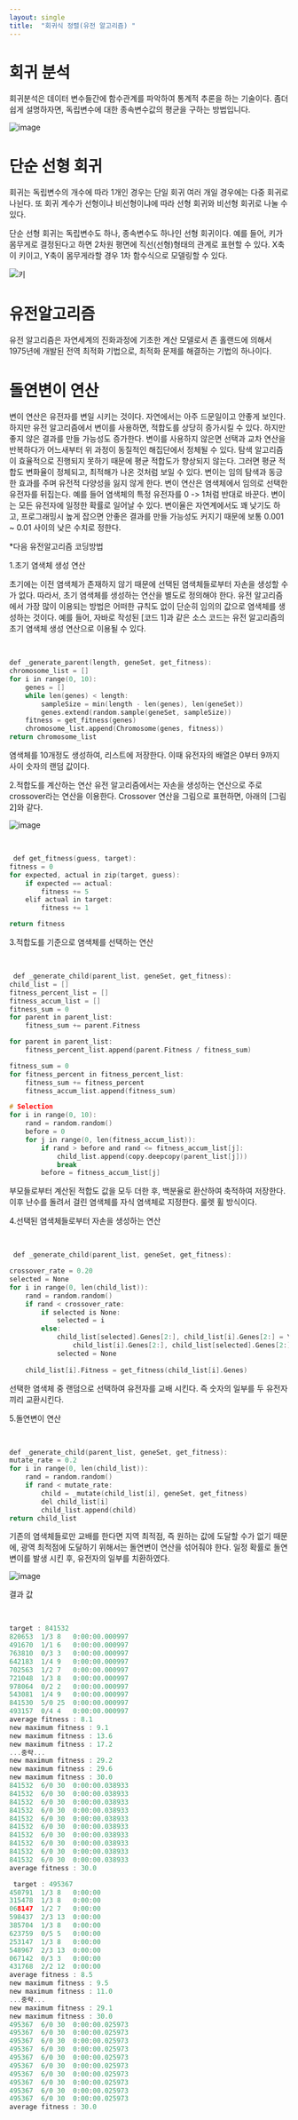 ```yaml
---
layout: single
title:  "회귀식 정렬(유전 알고리즘) "
---
```


# 회귀 분석
회귀분석은 데이터 변수들간에 함수관계를 파악하여 통계적 추론을 하는 기술이다.
좀더 쉽게 설명하자면, 독립변수에 대한 종속변수값의 평균을 구하는 방법입니다.

![image](https://img1.daumcdn.net/thumb/R1280x0/?scode=mtistory2&fname=https%3A%2F%2Fblog.kakaocdn.net%2Fdn%2FlsjIi%2FbtqCpQVSDQq%2FcYOKyEDDicbLxIpyDwkZw0%2Fimg.png)

# 단순 선형 회귀
회귀는 독립변수의 개수에 따라 1개인 경우는 단일 회귀 여러 개일 경우에는 다중 회귀로 나뉜다. 또 회귀 계수가 선형이냐 비선형이냐에 따라 선형 회귀와 비선형 회귀로 나눌 수 있다.

단순 선형 회귀는 독립변수도 하나, 종속변수도 하나인 선형 회귀이다. 예를 들어, 키가 몸무게로 결정된다고 하면 2차원 평면에 직선(선형)형태의 관계로 표현할 수 있다. X축이 키이고, Y축이 몸무게라할 경우 1차 함수식으로 모델링할 수 있다.

![키](https://user-images.githubusercontent.com/101350455/174332335-c0b254dd-2794-4100-9fe9-0c98c68ce370.png)


# 유전알고리즘
유전 알고리즘은 자연세계의 진화과정에 기초한 계산 모델로서 존 홀랜드에 의해서 1975년에 개발된 전역 최적화 기법으로, 최적화 문제를 해결하는 기법의 하나이다.

# 돌연변이 연산
변이 연산은 유전자를 변일 시키는 것이다. 자연에서는 아주 드문일이고 안좋게 보인다. 하지만 유전 알고리즘에서 변이를 사용하면, 적합도를 상당히 증가시킬 수 있다. 하지만 좋지 않은 결과를 만들 가능성도 증가한다.
변이를 사용하지 않은면 선택과 교차 연산을 반복하다가 어느새부터 위 과정이 동질적인 해집단에서 정체될 수 있다. 탐색 알고리즘이 효율적으로 진행되지 못하기 때문에 평균 적합도가 향상되지 않는다. 그러면 평균 적합도 변화율이 정체되고, 최적해가 나온 것처럼 보일 수 있다. 변이는 임의 탐색과 동긍한 효과를 주며 유전적 다양성을 잃지 않게 한다.
변이 연산은 염색체에서 임의로 선택한 유전자를 뒤집는다. 예를 들어 염색체의 특정 유전자를 0 -> 1처럼 반대로 바꾼다. 변이는 모든 유전자에 일정한 확률로 일어날 수 있다. 변이율은 자연계에서도 꽤 낮기도 하고, 프로그래밍시 높게 잡으면 안좋은 결과를 만들 가능성도 커지기 때문에 보통 0.001 ~ 0.01 사이의 낮은 수치로 정한다.

*다음 유전알고리즘 코딩방법

1.초기 염색체 생성 연산

초기에는 이전 염색체가 존재하지 않기 때문에 선택된 염색체들로부터 자손을 생성할 수가 없다. 따라서, 초기 염색체를 생성하는 연산을 별도로 정의해야 한다. 유전 알고리즘에서 가장 많이 이용되는 방법은 어떠한 규칙도 없이 단순히 임의의 값으로 염색체를 생성하는 것이다. 예를 들어, 자바로 작성된 [코드 1]과 같은 소스 코드는 유전 알고리즘의 초기 염색체 생성 연산으로 이용될 수 있다.

<br/>

```c
def _generate_parent(length, geneSet, get_fitness):
chromosome_list = []
for i in range(0, 10):
    genes = []
    while len(genes) < length:
        sampleSize = min(length - len(genes), len(geneSet))
        genes.extend(random.sample(geneSet, sampleSize))
    fitness = get_fitness(genes)
    chromosome_list.append(Chromosome(genes, fitness))
return chromosome_list
```
염색체를 10개정도 생성하여, 리스트에 저장한다. 이때 유전자의 배열은 0부터 9까지 사이 숫자의 랜덤 값이다.

2.적합도를 계산하는 연산
유전 알고리즘에서는 자손을 생성하는 연산으로 주로 crossover라는 연산을 이용한다. Crossover 연산을 그림으로 표현하면, 아래의 [그림 2]와 같다.

![image](https://img1.daumcdn.net/thumb/R1280x0/?scode=mtistory2&fname=http%3A%2F%2Fcfile6.uf.tistory.com%2Fimage%2F2204125057DBC01320BE0C)

<br/>

```c
 def get_fitness(guess, target):
fitness = 0
for expected, actual in zip(target, guess):
    if expected == actual:
        fitness += 5
    elif actual in target:
        fitness += 1

return fitness
```

3.적합도를 기준으로 염색체를 선택하는 연산

<br/>

```c
 def _generate_child(parent_list, geneSet, get_fitness):
child_list = []
fitness_percent_list = []
fitness_accum_list = []
fitness_sum = 0
for parent in parent_list:
    fitness_sum += parent.Fitness

for parent in parent_list:
    fitness_percent_list.append(parent.Fitness / fitness_sum)

fitness_sum = 0
for fitness_percent in fitness_percent_list:
    fitness_sum += fitness_percent
    fitness_accum_list.append(fitness_sum)

# Selection
for i in range(0, 10):
    rand = random.random()
    before = 0
    for j in range(0, len(fitness_accum_list)):
        if rand > before and rand <= fitness_accum_list[j]:
            child_list.append(copy.deepcopy(parent_list[j]))
            break
        before = fitness_accum_list[j]

```

부모들로부터 계산된 적합도 값을 모두 더한 후, 백분율로 환산하여 축적하여 저장한다. 이후 난수를 돌려서 걸린 염색체를 자식 염색체로 지정한다. 룰렛 휠 방식이다.

4.선택된 염색체들로부터 자손을 생성하는 연산

<br/>

```c
 def _generate_child(parent_list, geneSet, get_fitness):

crossover_rate = 0.20
selected = None
for i in range(0, len(child_list)):
    rand = random.random()
    if rand < crossover_rate:
        if selected is None:
            selected = i
        else:
            child_list[selected].Genes[2:], child_list[i].Genes[2:] = \
                child_list[i].Genes[2:], child_list[selected].Genes[2:]
            selected = None
            
    child_list[i].Fitness = get_fitness(child_list[i].Genes)
```

선택한 염색체 중 랜덤으로 선택하여 유전자를 교배 시킨다. 즉 숫자의 일부를 두 유전자끼리 교환시킨다.

5.돌연변이 연산

<br/>

```c
def _generate_child(parent_list, geneSet, get_fitness):
mutate_rate = 0.2
for i in range(0, len(child_list)):
    rand = random.random()
    if rand < mutate_rate:
        child = _mutate(child_list[i], geneSet, get_fitness)
        del child_list[i]
        child_list.append(child)
return child_list
```

기존의 염색체들로만 교배를 한다면 지역 최적점, 즉 원하는 값에 도달할 수가 없기 때문에, 광역 최적점에 도달하기 위해서는 돌연변이 연산을 섞어줘야 한다. 일정 확률로 돌연변이를 발생 시킨 후, 유전자의 일부를 치환하였다.

![image](https://img1.daumcdn.net/thumb/R1280x0/?scode=mtistory2&fname=http%3A%2F%2Fcfile24.uf.tistory.com%2Fimage%2F236D374857DBC2AF2C3A50)

결과 값

<br/>

```c
target : 841532
820653	1/3	8	0:00:00.000997
491670	1/1	6	0:00:00.000997
763810	0/3	3	0:00:00.000997
642183	1/4	9	0:00:00.000997
702563	1/2	7	0:00:00.000997
721048	1/3	8	0:00:00.000997
978064	0/2	2	0:00:00.000997
543081	1/4	9	0:00:00.000997
841530	5/0	25	0:00:00.000997
493157	0/4	4	0:00:00.000997
average fitness : 8.1
new maximum fitness : 9.1
new maximum fitness : 13.6
new maximum fitness : 17.2
...중략...
new maximum fitness : 29.2
new maximum fitness : 29.6
new maximum fitness : 30.0
841532	6/0	30	0:00:00.038933
841532	6/0	30	0:00:00.038933
841532	6/0	30	0:00:00.038933
841532	6/0	30	0:00:00.038933
841532	6/0	30	0:00:00.038933
841532	6/0	30	0:00:00.038933
841532	6/0	30	0:00:00.038933
841532	6/0	30	0:00:00.038933
841532	6/0	30	0:00:00.038933
841532	6/0	30	0:00:00.038933
average fitness : 30.0

 target : 495367
450791	1/3	8	0:00:00
315478	1/3	8	0:00:00
068147	1/2	7	0:00:00
598437	2/3	13	0:00:00
385704	1/3	8	0:00:00
623759	0/5	5	0:00:00
253147	1/3	8	0:00:00
548967	2/3	13	0:00:00
067142	0/3	3	0:00:00
431768	2/2	12	0:00:00
average fitness : 8.5
new maximum fitness : 9.5
new maximum fitness : 11.0
...중략...
new maximum fitness : 29.1
new maximum fitness : 30.0
495367	6/0	30	0:00:00.025973
495367	6/0	30	0:00:00.025973
495367	6/0	30	0:00:00.025973
495367	6/0	30	0:00:00.025973
495367	6/0	30	0:00:00.025973
495367	6/0	30	0:00:00.025973
495367	6/0	30	0:00:00.025973
495367	6/0	30	0:00:00.025973
495367	6/0	30	0:00:00.025973
495367	6/0	30	0:00:00.025973
average fitness : 30.0
```
